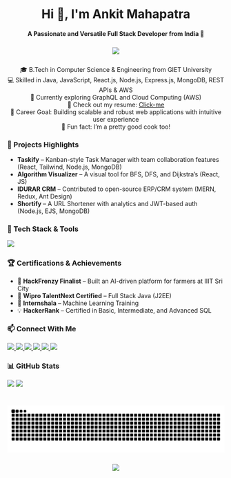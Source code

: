 <h1 align="center">Hi 👋, I'm Ankit Mahapatra</h1>

<h4 align="center">A Passionate and Versatile Full Stack Developer from India 🚀</h4>

###

<div align="center">
  <img height="200" src="https://user-images.githubusercontent.com/74038190/225813708-98b745f2-7d22-48cf-9150-083f1b00d6c9.gif" />
</div>

###

<p align="center">
🎓 B.Tech in Computer Science & Engineering from GIET University<br>
💻 Skilled in Java, JavaScript, React.js, Node.js, Express.js, MongoDB, REST APIs & AWS<br>
🌱 Currently exploring GraphQL and Cloud Computing (AWS)<br>
📁 Check out my resume: <a href="https://drive.google.com/file/d/1pmU0xibThrMqr9bg1snDUZzfg_fPkBd1/view?usp=sharing" target="_blank">Click-me</a><br>
🎯 Career Goal: Building scalable and robust web applications with intuitive user experience<br>
🍳 Fun fact: I’m a pretty good cook too!
</p>

###

### 🚀 Projects Highlights

- **Taskify** – Kanban-style Task Manager with team collaboration features (React, Tailwind, Node.js, MongoDB)
- **Algorithm Visualizer** – A visual tool for BFS, DFS, and Dijkstra’s (React, JS)
- **IDURAR CRM** – Contributed to open-source ERP/CRM system (MERN, Redux, Ant Design)
- **Shortify** – A URL Shortener with analytics and JWT-based auth (Node.js, EJS, MongoDB)

###

### 🧰 Tech Stack & Tools

<div align="left">
  <img src="https://skillicons.dev/icons?i=java,js,nodejs,express,react,mongodb,mysql,graphql,html,css,bootstrap,tailwind,git,github,linux,aws,postman,ejs,figma,ps,ai" height="75" />
</div>

###

### 🏆 Certifications & Achievements

- 🥇 **HackFrenzy Finalist** – Built an AI-driven platform for farmers at IIIT Sri City
- 🧠 **Wipro TalentNext Certified** – Full Stack Java (J2EE)
- 🤖 **Internshala** – Machine Learning Training
- 💡 **HackerRank** – Certified in Basic, Intermediate, and Advanced SQL

###

### 📫 Connect With Me

<div align="left">
  <a href="mailto:ankitmahapatra8018@gmail.com" target="_blank">
    <img src="https://img.shields.io/static/v1?message=Gmail&logo=gmail&label=&color=D14836&logoColor=white&style=for-the-badge" height="35" />
  </a>
  <a href="https://www.linkedin.com/in/ankit-mahapatra-ak15/" target="_blank">
    <img src="https://img.shields.io/static/v1?message=LinkedIn&logo=linkedin&label=&color=0077B5&logoColor=white&style=for-the-badge" height="35" />
  </a>
  <a href="https://x.com/AMahapatra_15" target="_blank">
    <img src="https://img.shields.io/static/v1?message=X&logo=x&label=&color=1DA1F2&logoColor=white&style=for-the-badge" height="35" />
  </a>
  <a href="https://www.hackerrank.com/profile/ankitmahapatra81" target="_blank">
    <img src="https://img.shields.io/static/v1?message=HackerRank&logo=hackerrank&label=&color=2EC866&logoColor=white&style=for-the-badge" height="35" />
  </a>
  <a href="https://dev.to/ankit_mahapatra_" target="_blank">
    <img src="https://img.shields.io/static/v1?message=Dev.to&logo=dev.to&label=&color=0A0A0A&logoColor=white&style=for-the-badge" height="35" />
  </a>
  <a href="https://leetcode.com/u/ankitmahapatra8018/" target="_blank">
    <img src="https://img.shields.io/static/v1?message=LeetCode&logo=leetcode&label=&color=FFA116&logoColor=white&style=for-the-badge" height="35" />
  </a>
</div>

###

### 📊 GitHub Stats

<div align="left">
  <img src="https://github-readme-stats.vercel.app/api?username=ankit-2222&show_icons=true&theme=nord&include_all_commits=true&count_private=true" height="150" />
  <img src="https://github-readme-stats.vercel.app/api/top-langs/?username=ankit-2222&layout=compact&theme=nord&langs_count=6" height="150" />
</div>

###

<br clear="both">

<img src="https://raw.githubusercontent.com/ankit-2222/ankit-2222/output/snake.svg" alt="Snake animation" />

###

<div align="center">
  <img src="https://profile-counter.glitch.me/ankit-2222/count.svg?" />
</div>
